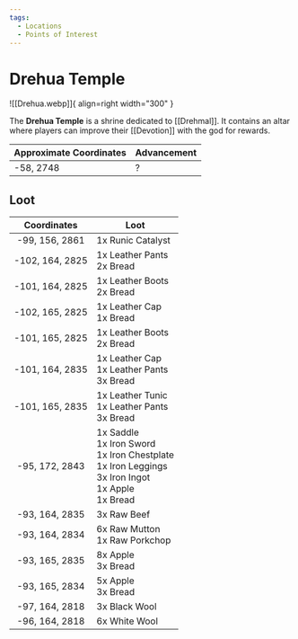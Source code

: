 ```yaml
---
tags:
  - Locations
  - Points of Interest
---
```


# Drehua Temple

![[Drehua.webp]]{ align=right width="300" }

The **Drehua Temple** is a shrine dedicated to [[Drehmal]]. It contains an altar where players can improve their [[Devotion]] with the god for rewards.

| **Approximate Coordinates** | **Advancement** |
| ----------------------- | ----------- |
| -58, 2748               | ?           |

## Loot

| **Coordinates** | **Loot**                                                                                                            |
| :-------------: | ------------------------------------------------------------------------------------------------------------------- |
| -99, 156, 2861  | 1x Runic Catalyst                                                                                                   |
| -102, 164, 2825 | 1x Leather Pants <br>2x Bread                                                                                       |
| -101, 164, 2825 | 1x Leather Boots <br>2x Bread                                                                                       |
| -102, 165, 2825 | 1x Leather Cap <br>1x Bread                                                                                         |
| -101, 165, 2825 | 1x Leather Boots <br>2x Bread                                                                                       |
| -101, 164, 2835 | 1x Leather Cap <br>1x Leather Pants <br>3x Bread                                                                    |
| -101, 165, 2835 | 1x Leather Tunic <br>1x Leather Pants <br>3x Bread                                                                  |
| -95, 172, 2843  | 1x Saddle <br>1x Iron Sword <br>1x Iron Chestplate <br>1x Iron Leggings <br>3x Iron Ingot <br>1x Apple <br>1x Bread |
| -93, 164, 2835  | 3x Raw Beef                                                                                                         |
| -93, 164, 2834  | 6x Raw Mutton <br>1x Raw Porkchop                                                                                   |
| -93, 165, 2835  | 8x Apple <br>3x Bread                                                                                               |
| -93, 165, 2834  | 5x Apple <br>3x Bread                                                                                               |
| -97, 164, 2818  | 3x Black Wool                                                                                                       |
| -96, 164, 2818  | 6x White Wool                                                                                                       |
